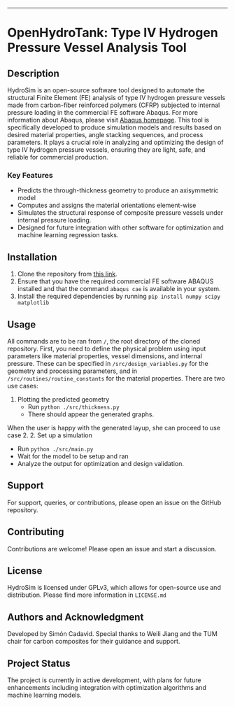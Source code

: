 ---
# OpenHydroTank: Type IV Hydrogen Pressure Vessel Analysis Tool

## Description
HydroSim is an open-source software tool designed to automate the structural Finite Element (FE) analysis of type IV hydrogen pressure vessels made from carbon-fiber reinforced polymers (CFRP) subjected to internal pressure loading in the commercial FE software Abaqus. For more information about Abaqus, please visit [Abaqus homepage](https://www.3ds.com/products-services/simulia/products/abaqus/). This tool is specifically developed to produce simulation models and results based on desired material properties, angle stacking sequences, and process parameters. It plays a crucial role in analyzing and optimizing the design of type IV hydrogen pressure vessels, ensuring they are light, safe, and reliable for commercial production.

### Key Features 
- Predicts the through-thickness geometry to produce an axisymmetric model
- Computes and assigns the material orientations element-wise
- Simulates the structural response of composite pressure vessels under internal pressure loading.
- Designed for future integration with other software for optimization and machine learning regression tasks.

## Installation
1. Clone the repository from [this link](https://github.com/sai-kalai/openhydrotank).
2. Ensure that you have the required commercial FE software ABAQUS installed and that the command `abaqus cae` is available in your system.
3. Install the required dependencies by running `pip install numpy scipy matplotlib`

## Usage
All commands are to be ran from `/`, the root directory of the cloned repository. First, you need to define the physical problem using input parameters like material properties, vessel dimensions, and internal pressure. These can be specified in `/src/design_variables.py` for the geometry and processing parameters, and in `/src/routines/routine_constants` for the material properties.
There are two use cases:
1. Plotting the predicted geometry
   - Run `python ./src/thickness.py`
   - There should appear the generated graphs.

When the user is happy with the generated layup, she can proceed to use case 2.
2. Set up a simulation
   - Run `python ./src/main.py`
   - Wait for the model to be setup and ran
   - Analyze the output for optimization and design validation.

## Support
For support, queries, or contributions, please open an issue on the GitHub repository.

## Contributing
Contributions are welcome! Please open an issue and start a discussion.

## License
HydroSim is licensed under GPLv3, which allows for open-source use and distribution. Please find more information in `LICENSE.md`

## Authors and Acknowledgment
Developed by Simón Cadavid. Special thanks to Weili Jiang and the TUM chair for carbon composites for their guidance and support.

## Project Status
The project is currently in active development, with plans for future enhancements including integration with optimization algorithms and machine learning models.
